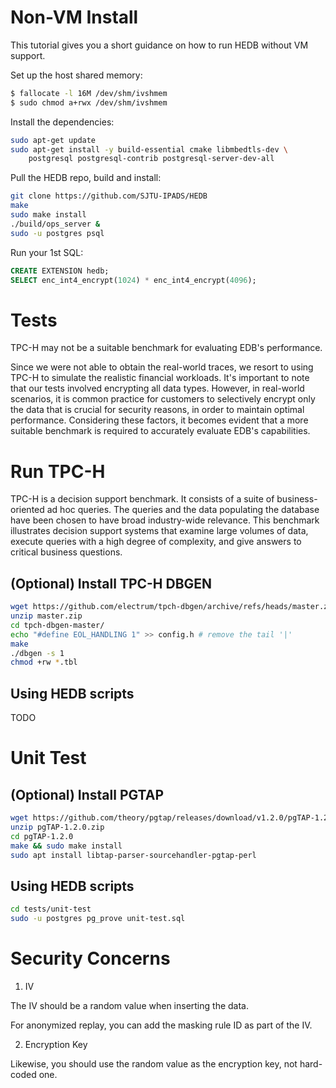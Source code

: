 # Non-VM Install

This tutorial gives you a short guidance on how to run HEDB without VM support.

Set up the host shared memory:
```sh
$ fallocate -l 16M /dev/shm/ivshmem
$ sudo chmod a+rwx /dev/shm/ivshmem
```

Install the dependencies:
```sh
sudo apt-get update
sudo apt-get install -y build-essential cmake libmbedtls-dev \
    postgresql postgresql-contrib postgresql-server-dev-all
```

Pull the HEDB repo, build and install:
```sh
git clone https://github.com/SJTU-IPADS/HEDB
make
sudo make install
./build/ops_server &
sudo -u postgres psql
```

Run your 1st SQL:
```sql
CREATE EXTENSION hedb;
SELECT enc_int4_encrypt(1024) * enc_int4_encrypt(4096);
```

# Tests

TPC-H may not be a suitable benchmark for evaluating EDB's performance.

Since we were not able to obtain the real-world traces, we resort to using TPC-H to simulate the realistic financial workloads.
It's important to note that our tests involved encrypting all data types. However, in real-world scenarios, it is common practice for customers to selectively encrypt only the data that is crucial for security reasons, in order to maintain optimal performance. Considering these factors, it becomes evident that a more suitable benchmark is required to accurately evaluate EDB's capabilities.

# Run TPC-H

TPC-H is a decision support benchmark. It consists of a suite of business-oriented ad hoc queries. The queries and the data populating the database have been chosen to have broad industry-wide relevance. This benchmark illustrates decision support systems that examine large volumes of data, execute queries with a high degree of complexity, and give answers to critical business questions.

## (Optional) Install TPC-H DBGEN

```sh
wget https://github.com/electrum/tpch-dbgen/archive/refs/heads/master.zip
unzip master.zip
cd tpch-dbgen-master/
echo "#define EOL_HANDLING 1" >> config.h # remove the tail '|'
make
./dbgen -s 1
chmod +rw *.tbl
```

## Using HEDB scripts

TODO

# Unit Test

## (Optional) Install PGTAP

```sh
wget https://github.com/theory/pgtap/releases/download/v1.2.0/pgTAP-1.2.0.zip
unzip pgTAP-1.2.0.zip
cd pgTAP-1.2.0
make && sudo make install
sudo apt install libtap-parser-sourcehandler-pgtap-perl
```

## Using HEDB scripts

```sh
cd tests/unit-test
sudo -u postgres pg_prove unit-test.sql
```

# Security Concerns

1. IV

The IV should be a random value when inserting the data.

For anonymized replay, you can add the masking rule ID as part of the IV.

2. Encryption Key

Likewise, you should use the random value as the encryption key, not hard-coded one.
